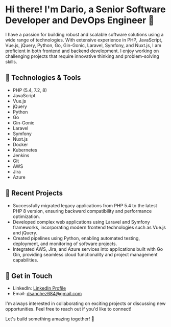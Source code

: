 # Hi there! I'm Dario, a Senior Software Developer and DevOps Engineer 👋

I have a passion for building robust and scalable software solutions using a wide range of technologies. With extensive experience in PHP, JavaScript, Vue.js, jQuery, Python, Go, Gin-Gonic, Laravel, Symfony, and Nuxt.js, I am proficient in both frontend and backend development. I enjoy working on challenging projects that require innovative thinking and problem-solving skills.

## 🔧 Technologies & Tools

- PHP (5.4, 7.2, 8)
- JavaScript
- Vue.js
- jQuery
- Python
- Go
- Gin-Gonic
- Laravel
- Symfony
- Nuxt.js
- Docker
- Kubernetes
- Jenkins
- Git
- AWS
- Jira
- Azure

## 🌱 Recent Projects

- Successfully migrated legacy applications from PHP 5.4 to the latest PHP 8 version, ensuring backward compatibility and performance optimization.
- Developed complex web applications using Laravel and Symfony frameworks, incorporating modern frontend technologies such as Vue.js and jQuery.
- Created pipelines using Python, enabling automated testing, deployment, and monitoring of software projects.
- Integrated AWS, Jira, and Azure services into applications built with Go Gin, providing seamless cloud functionality and project management capabilities.

## 💬 Get in Touch

- LinkedIn: [LinkedIn Profile](https://www.linkedin.com/in/sdariosanchez/)
- Email: dsanchez684@gmail.com

I'm always interested in collaborating on exciting projects or discussing new opportunities. Feel free to reach out if you'd like to connect!

Let's build something amazing together! 🚀
